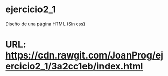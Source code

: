 # ejercicio2_1
Diseño de una página HTML (Sin css)
# URL: https://cdn.rawgit.com/JoanProg/ejercicio2_1/3a2cc1eb/index.html
